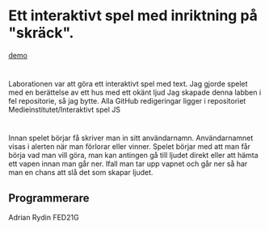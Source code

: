 # Ett interaktivt spel med inriktning på "skräck".

[demo](https://adrianrydin.github.io/Labb1JS/)

#
Laborationen var att göra ett interaktivt spel med text. Jag gjorde spelet med en berättelse av ett hus med ett okänt ljud
Jag skapade denna labben i fel repositorie, så jag bytte. Alla GitHub redigeringar ligger i repositoriet Medieinstitutet/Interaktivt spel JS

#
Innan spelet börjar få skriver man in sitt användarnamn. Användarnamnet visas i alerten när man förlorar eller vinner.
Spelet börjar med att man får börja vad man vill göra, man kan antingen gå till ljudet direkt eller att hämta ett vapen innan man går ner.
Ifall man tar upp vapnet och går ner så har man en chans att slå det som skapar ljudet.

## Programmerare
Adrian Rydin FED21G


